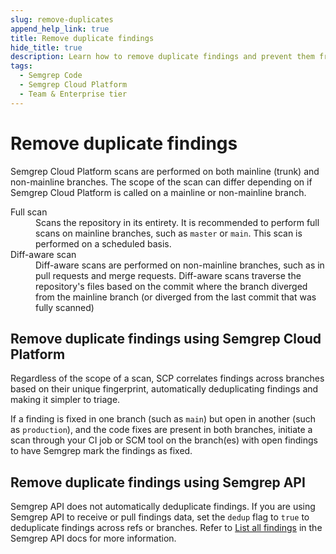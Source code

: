 ```yaml
---
slug: remove-duplicates
append_help_link: true
title: Remove duplicate findings
hide_title: true
description: Learn how to remove duplicate findings and prevent them from displayed in Semgrep Cloud Platform.
tags:
  - Semgrep Code
  - Semgrep Cloud Platform
  - Team & Enterprise tier
---
```


# Remove duplicate findings

Semgrep Cloud Platform scans are performed on both mainline (trunk) and non-mainline branches. The scope of the scan can differ depending on if Semgrep Cloud Platform is called on a mainline or non-mainline branch.

<dl>
    <dt>Full scan</dt>
    <dd>Scans the repository in its entirety. It is recommended to perform full scans on mainline branches, such as <code>master</code> or <code>main</code>. This scan is performed on a scheduled basis.</dd>
    <dt>Diff-aware scan</dt>
    <dd>Diff-aware scans are performed on non-mainline branches, such as in pull requests and merge requests. Diff-aware scans traverse the repository's files based on the commit where the branch diverged from the mainline branch (or diverged from the last commit that was fully scanned)</dd>
</dl>

## Remove duplicate findings using Semgrep Cloud Platform

Regardless of the scope of a scan, SCP correlates findings across branches based on their unique fingerprint, automatically deduplicating findings and making it simpler to triage. 

If a finding is fixed in one branch (such as `main`) but open in another (such as `production`), and the code fixes are present in both branches, initiate a scan through your CI job or SCM tool on the branch(es) with open findings to have Semgrep mark the findings as fixed.

## Remove duplicate findings using Semgrep API

Semgrep API does not automatically deduplicate findings. If you are using Semgrep API to receive or pull findings data, set the `dedup` flag to `true` to deduplicate findings across refs or branches. Refer to [List all findings](https://semgrep.dev/api/v1/docs/#tag/Finding/operation/semgrep_app.saas.handlers.issue.openapi_list_recent_issues) in the Semgrep API docs for more information.
